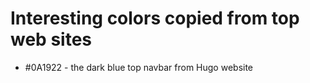 # Interesting colors copied from top web sites

* #0A1922 - the dark blue top navbar from Hugo website